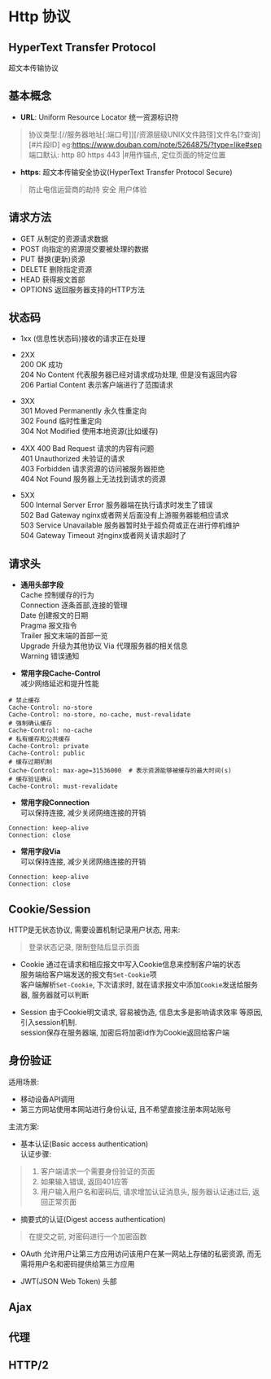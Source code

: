 # Http 协议
## HyperText Transfer Protocol
超文本传输协议

## 基本概念

- **URL**: Uniform Resource Locator 统一资源标识符
> 协议类型:[//服务器地址[:端口号]][/资源层级UNIX文件路径]文件名[?查询][#片段ID]
> eg:https://www.douban.com/note/5264875/?type=like#sep
> 端口默认: http 80 https 443
> |#用作锚点, 定位页面的特定位置

- **https**: 超文本传输安全协议(HyperText Transfer Protocol Secure) 
> 防止电信运营商的劫持
> 安全
> 用户体验


## 请求方法

- GET  从制定的资源请求数据
- POST  向指定的资源提交要被处理的数据   
- PUT  替换(更新)资源
- DELETE  删除指定资源
- HEAD  获得报文首部
- OPTIONS  返回服务器支持的HTTP方法  

## 状态码

- 1xx  (信息性状态码)接收的请求正在处理  

- 2XX  
200 OK 成功  
204 No Content 代表服务器已经对请求成功处理, 但是没有返回内容  
206 Partial Content 表示客户端进行了范围请求  

- 3XX  
301 Moved Permanently 永久性重定向  
302 Found 临时性重定向  
304 Not Modified  使用本地资源(比如缓存)

- 4XX
400 Bad Request 请求的内容有问题  
401 Unauthorized 未验证的请求  
403 Forbidden 请求资源的访问被服务器拒绝  
404 Not Found 服务器上无法找到请求的资源  

- 5XX  
500 Internal Server Error 服务器端在执行请求时发生了错误  
502 Bad Gateway nginx或者网关后面没有上游服务器能相应请求  
503  Service Unavailable 服务器暂时处于超负荷或正在进行停机维护  
504  Gateway Timeout 对nginx或者网关请求超时了  


## 请求头

- **通用头部字段**  
Cache 控制缓存的行为  
Connection 逐条首部,连接的管理  
Date 创建报文的日期  
Pragma 报文指令  
Trailer 报文末端的首部一览  
Upgrade 升级为其他协议
Via 代理服务器的相关信息  
Warning  错误通知

- **常用字段Cache-Control**  
减少网络延迟和提升性能
```
# 禁止缓存  
Cache-Control: no-store
Cache-Control: no-store, no-cache, must-revalidate
# 强制确认缓存
Cache-Control: no-cache
# 私有缓存和公共缓存
Cache-Control: private
Cache-Control: public
# 缓存过期机制
Cache-Control: max-age=31536000  # 表示资源能够被缓存的最大时间(s)
# 缓存验证确认
Cache-Control: must-revalidate
```

- **常用字段Connection**  
可以保持连接, 减少关闭网络连接的开销
```
Connection: keep-alive
Connection: close
```

- **常用字段Via**  
可以保持连接, 减少关闭网络连接的开销
```
Connection: keep-alive
Connection: close
```

## Cookie/Session

HTTP是无状态协议, 需要设置机制记录用户状态, 用来:
> 登录状态记录, 限制登陆后显示页面  

- Cookie
通过在请求和相应报文中写入Cookie信息来控制客户端的状态    
服务端给客户端发送的报文有`Set-Cookie`项  
客户端解析`Set-Cookie`, 下次请求时, 就在请求报文中添加`Cookie`发送给服务器, 服务器就可以判断

- Session
由于Cookie明文请求, 容易被伪造, 信息太多是影响请求效率 等原因, 引入session机制.  
session保存在服务器端, 加密后将加密id作为Cookie返回给客户端

## 身份验证
适用场景:
- 移动设备API调用
- 第三方网站使用本网站进行身份认证, 且不希望直接注册本网站账号

主流方案:
- 基本认证(Basic access authentication)  
认证步骤:  
> 1. 客户端请求一个需要身份验证的页面   
> 2. 如果输入错误, 返回401应答   
> 3. 用户输入用户名和密码后, 请求增加认证消息头, 服务器认证通过后, 返回正常页面  
- 摘要式的认证(Digest access authentication)  
> 在提交之前, 对密码进行一个加密函数

- OAuth
允许用户让第三方应用访问该用户在某一网站上存储的私密资源, 而无需将用户名和密码提供给第三方应用

- JWT(JSON Web Token)
头部


## Ajax  

## 代理

## HTTP/2






 
 
 
 
 
 
 
 
 
 
 
 
 
 